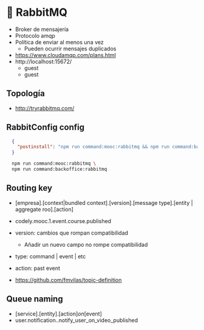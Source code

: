 # 🐰 RabbitMQ

- Broker de mensajería
- Protocolo amqp
- Política de enviar al menos una vez
  - Pueden ocurrir mensajes duplicados
- https://www.cloudamqp.com/plans.html
- http://localhost:15672/
  - guest
  - guest

## Topología

- http://tryrabbitmq.com/

## RabbitConfig config

```json
  {
    "postinstall": "npm run command:mooc:rabbitmq && npm run command:backoffice:rabbitmq"
  }
```

```sh
  npm run command:mooc:rabbitmq \
  npm run command:backoffice:rabbitmq
```

## Routing key

- [empresa].[context|bundled context].[version].[message type].[entity | aggregate roo].[action]
- codely.mooc.1.event.course.published

- version: cambios que rompan compatibilidad
  - Añadir un nuevo campo no rompe compatibilidad
- type: command | event | etc
- action: past event

- https://github.com/fmvilas/topic-definition

## Queue naming

- [service].[entity].[action]_on_[event]
- user.notification..notify_user_on_video_published
